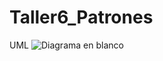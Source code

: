 # Taller6_Patrones
UML 
![Diagrama en blanco](https://github.com/user-attachments/assets/eccb288e-4f9d-44bb-a8bf-d039b01fdc73)
